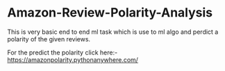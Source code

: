 # Amazon-Review-Polarity-Analysis

This is very basic end to end ml task which is use to ml algo and perdict a polarity of the given reviews.

For the predict the polarity click here:- https://amazonpolarity.pythonanywhere.com/
